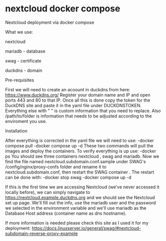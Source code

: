 # nextcloud docker compose
Nextcloud deployment via docker compose 

What we use:

nextcloud

mariadb - database

swag - certificate

duckdns - domain

Pre-requisites 

First we will need to create an acoount in duckdns from here:
https://www.duckdns.org/
Register your domain name and IP and open ports 443 and 80 to that IP.
Once all this is done copy the token for the DuckDNS site and paste it in the yaml file under DUCKDNSTOKEN.
Everything else with " " is custom information that you need to replace.
Also /path/to/folder is information that needs to be adjusted according to the enviroment you use.

Installation

After everything is corrected in the yaml file we will need to use:
-docker compose pull
-docker compose up -d
These two commands will pull the images and deploy the containers.
To verify everything is up use:
-docker ps
You should see three containers nextcloud , swag and mariadb.
Now we find the file named nextcloud.subdomain.conf.sample under SWAG's /config/nginx/proxy-confs folder and rename it to nextcloud.subdomain.conf, then restart the SWAG container .
The restart can be done with:
-docker stop swag
-docker compose up -d 


If this is the first time we are accessing Nextcloud (we've never accessed it locally before), we can simply navigate to https://nextcloud.example.duckdns.org and we should see the Nextcloud set up page.
We'll fill out the info, use the mariadb user and the password we selected in the environment variable and we'll use mariadb as the Database Host address (container name as dns hostname).

If more information is needed please check this site as I used it for my deployment:
https://docs.linuxserver.io/general/swag/#nextcloud-subdomain-reverse-proxy-example
